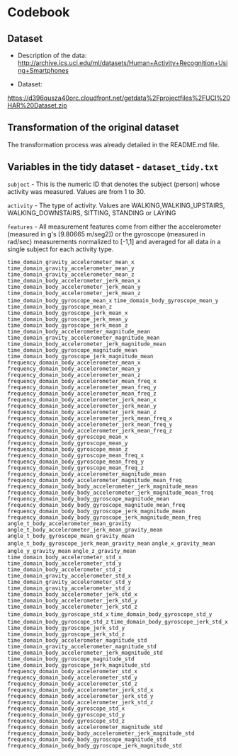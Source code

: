 # Codebook

## Dataset
- Description of the data:
http://archive.ics.uci.edu/ml/datasets/Human+Activity+Recognition+Using+Smartphones

- Dataset:

https://d396qusza40orc.cloudfront.net/getdata%2Fprojectfiles%2FUCI%20HAR%20Dataset.zip

## Transformation of the original dataset

The transformation process was already detailed in the README.md file. 

## Variables in the tidy dataset - `dataset_tidy.txt`

`subject` - This is the numeric ID that denotes the subject (person) whose activity was measured. Values are from 1 to 30.

`activity` - The type of activity. Values are WALKING,WALKING_UPSTAIRS, WALKING_DOWNSTAIRS, SITTING, STANDING or LAYING

`features`  - All measurement features come from either the accelerometer (measured in g's [9.80665 m/seg2]) or the gyroscope (measured in rad/sec) measurements normalized to [-1,1] and averaged for all data in a single subject for each activity type. 

`time_domain_gravity_accelerometer_mean_x`
`time_domain_gravity_accelerometer_mean_y`
`time_domain_gravity_accelerometer_mean_z`
`time_domain_body_accelerometer_jerk_mean_x`
`time_domain_body_accelerometer_jerk_mean_y`
`time_domain_body_accelerometer_jerk_mean_z`
`time_domain_body_gyroscope_mean_x`
`time_domain_body_gyroscope_mean_y`
`time_domain_body_gyroscope_mean_z`
`time_domain_body_gyroscope_jerk_mean_x`
`time_domain_body_gyroscope_jerk_mean_y`
`time_domain_body_gyroscope_jerk_mean_z`
`time_domain_body_accelerometer_magnitude_mean`
`time_domain_gravity_accelerometer_magnitude_mean`
`time_domain_body_accelerometer_jerk_magnitude_mean`
`time_domain_body_gyroscope_magnitude_mean`
`time_domain_body_gyroscope_jerk_magnitude_mean`
`frequency_domain_body_accelerometer_mean_x`
`frequency_domain_body_accelerometer_mean_y`
`frequency_domain_body_accelerometer_mean_z`
`frequency_domain_body_accelerometer_mean_freq_x`
`frequency_domain_body_accelerometer_mean_freq_y`
`frequency_domain_body_accelerometer_mean_freq_z`
`frequency_domain_body_accelerometer_jerk_mean_x`
`frequency_domain_body_accelerometer_jerk_mean_y`
`frequency_domain_body_accelerometer_jerk_mean_z`
`frequency_domain_body_accelerometer_jerk_mean_freq_x`
`frequency_domain_body_accelerometer_jerk_mean_freq_y`
`frequency_domain_body_accelerometer_jerk_mean_freq_z`
`frequency_domain_body_gyroscope_mean_x`
`frequency_domain_body_gyroscope_mean_y`
`frequency_domain_body_gyroscope_mean_z`
`frequency_domain_body_gyroscope_mean_freq_x`
`frequency_domain_body_gyroscope_mean_freq_y`
`frequency_domain_body_gyroscope_mean_freq_z`
`frequency_domain_body_accelerometer_magnitude_mean`
`frequency_domain_body_accelerometer_magnitude_mean_freq`
`frequency_domain_body_body_accelerometer_jerk_magnitude_mean`
`frequency_domain_body_body_accelerometer_jerk_magnitude_mean_freq`
`frequency_domain_body_body_gyroscope_magnitude_mean`
`frequency_domain_body_body_gyroscope_magnitude_mean_freq`
`frequency_domain_body_body_gyroscope_jerk_magnitude_mean`
`frequency_domain_body_body_gyroscope_jerk_magnitude_mean_freq`
`angle_t_body_accelerometer_mean_gravity`
`angle_t_body_accelerometer_jerk_mean_gravity_mean`
`angle_t_body_gyroscope_mean_gravity_mean`
`angle_t_body_gyroscope_jerk_mean_gravity_mean`
`angle_x_gravity_mean`
`angle_y_gravity_mean`
`angle_z_gravity_mean`
`time_domain_body_accelerometer_std_x`
`time_domain_body_accelerometer_std_y`
`time_domain_body_accelerometer_std_z`
`time_domain_gravity_accelerometer_std_x`
`time_domain_gravity_accelerometer_std_y`
`time_domain_gravity_accelerometer_std_z`
`time_domain_body_accelerometer_jerk_std_x`
`time_domain_body_accelerometer_jerk_std_y`
`time_domain_body_accelerometer_jerk_std_z`
`time_domain_body_gyroscope_std_x`
`time_domain_body_gyroscope_std_y`
`time_domain_body_gyroscope_std_z`
`time_domain_body_gyroscope_jerk_std_x`
`time_domain_body_gyroscope_jerk_std_y`
`time_domain_body_gyroscope_jerk_std_z`
`time_domain_body_accelerometer_magnitude_std`
`time_domain_gravity_accelerometer_magnitude_std`
`time_domain_body_accelerometer_jerk_magnitude_std`
`time_domain_body_gyroscope_magnitude_std`
`time_domain_body_gyroscope_jerk_magnitude_std`
`frequency_domain_body_accelerometer_std_x`
`frequency_domain_body_accelerometer_std_y`
`frequency_domain_body_accelerometer_std_z`
`frequency_domain_body_accelerometer_jerk_std_x`
`frequency_domain_body_accelerometer_jerk_std_y`
`frequency_domain_body_accelerometer_jerk_std_z`
`frequency_domain_body_gyroscope_std_x`
`frequency_domain_body_gyroscope_std_y`
`frequency_domain_body_gyroscope_std_z`
`frequency_domain_body_accelerometer_magnitude_std`
`frequency_domain_body_body_accelerometer_jerk_magnitude_std`
`frequency_domain_body_body_gyroscope_magnitude_std`
`frequency_domain_body_body_gyroscope_jerk_magnitude_std`
